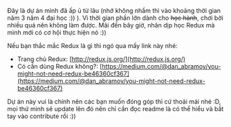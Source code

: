 Đây là dự án mình đã ấp ủ từ lâu (nhớ không nhầm thì vào khoảng thời gian năm 3 năm 4 đại học :)) ). Vì thời gian phần lớn dành cho ~~học hành~~, chơi bời nhiều quá nên không làm được. Mãi đến bây giờ, nhân dịp học Redux mà mình mới có cơ hội thực hiện nó :))

Nếu bạn thắc mắc Redux là gì thì ngó qua mấy link này nhé:
- Trang chủ Redux: [http://redux.js.org/](http://redux.js.org/)
- Có cần dùng Redux không?: [https://medium.com/@dan_abramov/you-might-not-need-redux-be46360cf367](https://medium.com/@dan_abramov/you-might-not-need-redux-be46360cf367)

Dự án này vui là chính nên các bạn muốn đóng góp thì cứ thoải mái nhé :D, mọi thứ mình sẽ update lên đó nên chỉ cần đọc readme là có thể hiểu và bắt tay vào contribute rồi :))
